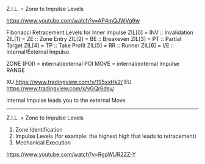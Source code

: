Z.I.L. = Zone to Impulse Levels


https://www.youtube.com/watch?v=AP4mQJWVg9w


Fibonacci Retracement Levels for Inner Impulse
ZIL[0] = INV :: Invalidation 
ZIL[1] = ZE :: Zone Entry 
ZIL[2] = BE :: Breakeven
ZIL[3] = PT :: Partial Target
ZIL[4] = TP :: Take Profit
ZIL[5] = RR :: Runner
ZIL[6] = I/E :: Internal/External Impulse



ZONE (POI)  = internal/external POI
MOVE = internal/external Impulse
RANGE



XU https://www.tradingview.com/x/195xxHk2/
EU https://www.tradingview.com/x/vGQr6dsy/



internal Impulse leads you to the external Move

___
Z.I.L. = Zone to Impulse Levels
1. Zone Identification
2. Impulse Levels (for example: the highest high that leads to retracement)
3. Mechanical Execution

https://www.youtube.com/watch?v=RgpWUR2ZZ-Y



